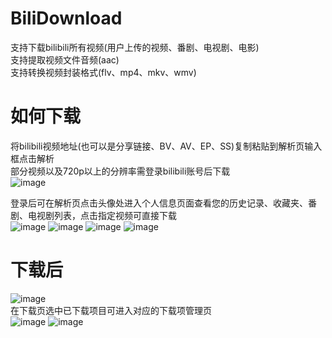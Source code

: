 # BiliDownload
 支持下载bilibili所有视频(用户上传的视频、番剧、电视剧、电影)  
 支持提取视频文件音频(aac)  
 支持转换视频封装格式(flv、mp4、mkv、wmv)  
 
# 如何下载
 将bilibili视频地址(也可以是分享链接、BV、AV、EP、SS)复制粘贴到解析页输入框点击解析  
 部分视频以及720p以上的分辨率需登录bilibili账号后下载    
 ![image](repository/image/VideoParserFragment_1.JPG)  
  
 登录后可在解析页点击头像处进入个人信息页面查看您的历史记录、收藏夹、番剧、电视剧列表，点击指定视频可直接下载  
 ![image](repository/image/PersonalActivity_1.JPG)
 ![image](repository/image/PersonalActivity_2.JPG)
 ![image](repository/image/PersonalActivity_3.JPG)
 ![image](repository/image/PersonalActivity_4.JPG)
  
# 下载后  
 ![image](repository/image/DownloadFragment_1.JPG)  
 在下载页选中已下载项目可进入对应的下载项管理页  
 ![image](repository/image/DownloadedVideoActivity_1.JPG)
 ![image](repository/image/DownloadedVideoActivity_2.JPG)
 
 
